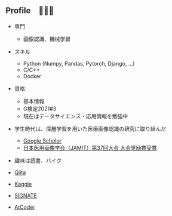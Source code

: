 ## Profile　🛵🛵🛵

- 専門
  - 画像認識、機械学習
- スキル
  - Python (Numpy, Pandas, Pytorch, Django, ...)
  - C/C++
  - Docker
- 資格
  - 基本情報
  - G検定2021#3
  - 現在はデータサイエンス・応用情報を勉強中
- 学生時代は、深層学習を用いた医療画像認識の研究に取り組んだ
  - [Google Scholor](https://scholar.google.co.jp/citations?user=m3oQN9oAAAAJ&hl=ja)
  - [日本医用画像学会（JAMIT）第37回大会 大会奨励賞受賞](http://www.jamit.jp/outline/history/shoreisho-list.html)
- 趣味は読書、バイク


- [Qiita](https://qiita.com/git-hatano)
- [Kaggle](https://www.kaggle.com/kazuhirohatano)
- [SIGNATE](https://signate.jp/profile)
- [AtCoder](https://atcoder.jp/users/hatter17)


<!---
git-hatano/git-hatano is a ✨ special ✨ repository because its `README.md` (this file) appears on your GitHub profile.
You can click the Preview link to take a look at your changes.
--->
